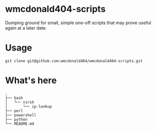 # wmcdonald404-scripts
Dumping ground for small, simple one-off scripts that may prove useful again at a later date.

# Usage

```
git clone git@github.com:wmcdonald404/wmcdonald404-scripts.git
```

# What's here

```
.
├── bash
│   └── virsh
│       └── ip-lookup
├── perl
├── powershell
├── python
└── README.md
```
